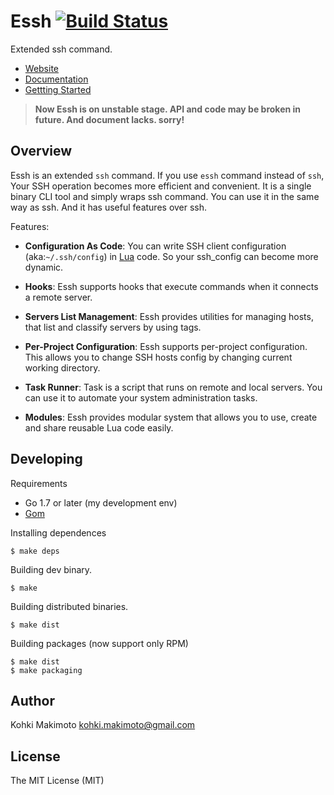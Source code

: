 # Essh [![Build Status](https://travis-ci.org/kohkimakimoto/essh.svg?branch=master)](https://travis-ci.org/kohkimakimoto/essh)

Extended ssh command. 

* [Website](https://essh.sitespread.net/)
* [Documentation](https://essh.sitespread.net/docs/en/index.html)
* [Gettting Started](https://essh.sitespread.net/intro/en/index.html)

> **Now Essh is on unstable stage. API and code may be broken in future. And document lacks. sorry!**

## Overview

Essh is an extended `ssh` command. If you use `essh` command instead of `ssh`, Your SSH operation becomes more efficient and convenient. It is a single binary CLI tool and simply wraps ssh command. You can use it in the same way as ssh. And it has useful features over ssh.

Features:

* **Configuration As Code**: You can write SSH client configuration (aka:`~/.ssh/config`) in [Lua](https://www.lua.org/) code. So your ssh_config can become more dynamic.

* **Hooks**: Essh supports hooks that execute commands when it connects a remote server.

* **Servers List Management**: Essh provides utilities for managing hosts, that list and classify servers by using tags.

* **Per-Project Configuration**: Essh supports per-project configuration. This allows you to change SSH hosts config by changing current working directory.

* **Task Runner**: Task is a script that runs on remote and local servers. You can use it to automate your system administration tasks.

* **Modules**: Essh provides modular system that allows you to use, create and share reusable Lua code easily.

## Developing

Requirements

* Go 1.7 or later (my development env)
* [Gom](https://github.com/mattn/gom)

Installing dependences

```
$ make deps
```

Building dev binary.

```
$ make
```

Building distributed binaries.


```
$ make dist
```

Building packages (now support only RPM)

```
$ make dist
$ make packaging
```

## Author

Kohki Makimoto <kohki.makimoto@gmail.com>

## License

The MIT License (MIT)
